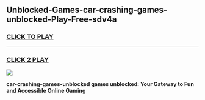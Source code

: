 
## Unblocked-Games-car-crashing-games-unblocked-Play-Free-sdv4a
<h3>
<a href="https://premium76.site?title=car-crashing-games-unblocked&ref=12A">CLICK TO PLAY</a></h3>
<hr>

<h3>
<a href="https://premium76.site?title=car-crashing-games-unblocked&ref=12A">CLICK 2 PLAY</a>
  
</h3>

<a href="https://premium76.site?title=car-crashing-games-unblocked&ref=12A"><img src="https://clearcache.store/games.png"></a>


**car-crashing-games-unblocked games unblocked: Your Gateway to Fun and Accessible Online Gaming**
